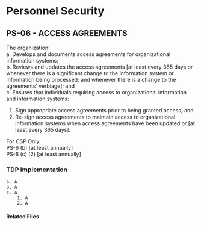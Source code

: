 # Personnel Security
## PS-06 - ACCESS AGREEMENTS

The organization:  
a. Develops and documents access agreements for organizational information systems;  
b. Reviews and updates the access agreements [at least every 365 days or whenever there is a significant change to the information system or information being processed; and whenever there is a change to the agreements’ verbiage]; and  
c. Ensures that individuals requiring access to organizational information and information systems:  
1. Sign appropriate access agreements prior to being granted access; and  
2. Re-sign access agreements to maintain access to organizational information systems when access agreements have been updated or [at least every 365 days].  

For CSP Only  
PS-6 (b) [at least annually]  
PS-6 (c) (2) [at least annually]  

### TDP Implementation

	a. A  
	b. A  
	c. A  
		1. A  
		2. A  

#### Related Files


